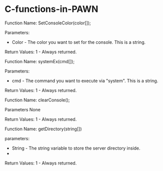 # C-functions-in-PAWN

Function Name:
SetConsoleColor(color[]);

Parameters:
- Color - The color you want to set for the console. This is a string.

Return Values:
1 - Always returned.

Function Name:
systemEx(cmd[]);

Parameters:
- cmd - The command you want to execute via "system". This is a string.

Return Values:
1 - Always returned.

Function Name:
clearConsole();

Parameters
  None
  
Return Values:
1 - Always returned.

Function Name:
getDirectory(string[])

parameters:
- String - The string variable to store the server directory inside.
- 
Return Values:
1 - Always returned.
